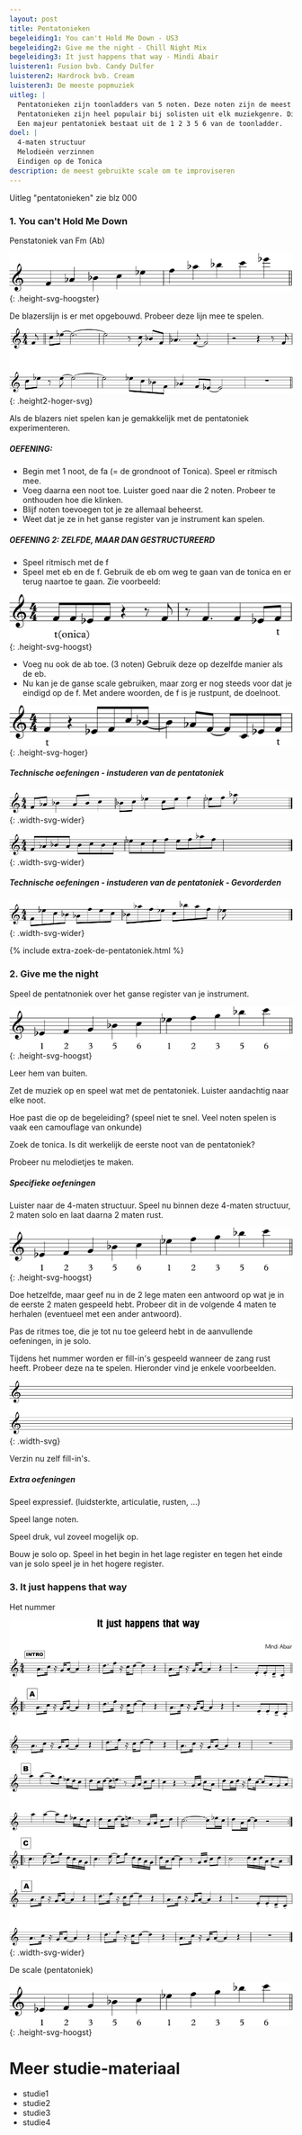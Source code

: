 ```yaml
---
layout: post
title: Pentatonieken
begeleiding1: You can't Hold Me Down - US3
begeleiding2: Give me the night - Chill Night Mix
begeleiding3: It just happens that way - Mindi Abair
luisteren1: Fusion bvb. Candy Dulfer
luisteren2: Hardrock bvb. Cream
luisteren3: De meeste popmuziek
uitleg: |
  Pentatonieken zijn toonladders van 5 noten. Deze noten zijn de meest consonante noten uit een toonladder.
  Pentatonieken zijn heel populair bij solisten uit elk muziekgenre. Dit is omdat het makkelijk is om er melodieën met te maken. De noten lijken bij elkaar te horen en eens ze gespeeld zijn in de solo wil het gehoor, van de solist en de luisteraar, niets anders meer.
  Een majeur pentatoniek bestaat uit de 1 2 3 5 6 van de toonladder.
doel: |
  4-maten structuur
  Melodieën verzinnen
  Eindigen op de Tonica
description: de meest gebruikte scale om te improviseren
---
```


Uitleg "pentatonieken" zie blz 000

### 1. You can't Hold Me Down

Penstatoniek van Fm (Ab)

![You can't hold me down scale](/assets/img/02-pe/IB-pentatonieken-YCHMD-scale.svg "You can't hold me down scale"){: .height-svg-hoogster}

De blazerslijn is er met opgebouwd. Probeer deze lijn mee te spelen.

![You can't hold me down blazers](/assets/img/02-pe/IB-pentatonieken-YCHMD-blazers.svg "You can't hold me down blazers"){: .height2-hoger-svg}

Als de blazers niet spelen kan je gemakkelijk met de pentatoniek experimenteren.

##### OEFENING:

<ul class="disc">
  <li>Begin met 1 noot, de fa (= de grondnoot of Tonica). Speel er ritmisch mee.</li>
  <li>Voeg daarna een noot toe. Luister goed naar die 2 noten. Probeer te onthouden hoe die klinken.</li>
  <li>Blijf noten toevoegen tot je ze allemaal beheerst.</li>
  <li>Weet dat je ze in het ganse register van je instrument kan spelen.</li>
</ul>

##### OEFENING 2: ZELFDE, MAAR DAN GESTRUCTUREERD

<ul class="disc">
  <li>Speel ritmisch met de f</li>
  <li>Speel met eb en de f. Gebruik de eb om weg te gaan van de tonica en er terug naartoe te gaan. Zie voorbeeld:</li>
</ul>

![You can't hold me down](/assets/img/02-pe/IB-pentatonieken-YCHMD-f-eb.svg "You can't hold me down solo met f en eb"){: .height-svg-hoogst}

<ul class="disc">
  <li>Voeg nu ook de ab toe. (3 noten) Gebruik deze op dezelfde manier als de eb.</li>
  <li>Nu kan je de ganse scale gebruiken, maar zorg er nog steeds voor dat je eindigd op de f. Met andere woorden, de f is je rustpunt, de doelnoot.</li>
</ul>

![You can't hold me down](/assets/img/02-pe/IB-pentatonieken-YCHMD-voorbeeld-solo.svg "You can't hold me down voorbeeld solo"){: .height-svg-hoger}

##### Technische oefeningen - instuderen van de pentatoniek

![pentatoniek studie 1](/assets/img/02-pe/IB-pentatonieken-YCHMD-pent-oef1.svg "pentatoniek oefening 1 "){: .width-svg-wider}

![pentatoniek studie 2](/assets/img/02-pe/IB-pentatonieken-YCHMD-pent-oef2.svg "pentatoniek oefening 2 "){: .width-svg-wider}

##### Technische oefeningen - instuderen van de pentatoniek - Gevorderden

![pentatoniek studie gevorderden](/assets/img/02-pe/IB-pentatonieken-YCHMD-pent-oef-gevord.svg "pentatoniek oefening voor gevorderden "){: .width-svg-wider}

{% include extra-zoek-de-pentatoniek.html %}

### 2. Give me the night

Speel de pentatnoniek over het ganse register van je instrument.

![It just happens that way](/assets/img/02-pe/IB-pentatonieken-scale.svg "It just happens that way scale"){: .height-svg-hoogst}

Leer hem van buiten.

Zet de muziek op en speel wat met de pentatoniek. Luister aandachtig naar elke noot.

Hoe past die op de begeleiding? (speel niet te snel. Veel noten spelen is vaak een camouflage van onkunde)

Zoek de tonica. Is dit werkelijk de eerste noot van de pentatoniek?

Probeer nu melodietjes te maken.

##### Specifieke oefeningen

Luister naar de 4-maten structuur.
Speel nu binnen deze 4-maten structuur, 2 maten solo en laat daarna 2 maten rust.

![Give me the night - pentatoniek](/assets/img/02-pe/IB-pentatonieken-scale.svg "Give me the night - pentatoniek"){: .height-svg-hoogst}

Doe hetzelfde, maar geef nu in de 2 lege maten een antwoord op wat je in de eerste 2 maten gespeeld hebt. Probeer dit in de volgende 4 maten te herhalen (eventueel met een ander antwoord).

Pas de ritmes toe, die je tot nu toe geleerd hebt in de aanvullende oefeningen, in je solo.

Tijdens het nummer worden er fill-in's gespeeld wanneer de zang rust heeft. Probeer deze na te spelen. Hieronder vind je enkele voorbeelden.

![Give me the night](/assets/img/01-4n/IB-IM-4-noten-lege-notenbalken.svg "give me the night fill-in's "){: .width-svg}

Verzin nu zelf fill-in's.

##### Extra oefeningen

Speel expressief. (luidsterkte, articulatie, rusten, ...)

Speel lange noten.

Speel druk, vul zoveel mogelijk op.

Bouw je solo op. Speel in het begin in het lage register en tegen het einde van je solo speel je in het hogere register.

### 3. It just happens that way

Het nummer

![It just happens that way](/assets/img/02-pe/IB-pentatonieken-itJustHappensThatWay.svg "It just happens that way"){: .width-svg-wider}

De scale (pentatoniek)

![It just happens that way](/assets/img/02-pe/IB-pentatonieken-scale.svg "It just happens that way scale"){: .height-svg-hoogst}

<div class="verdere-studie">
  <h1 class="small-h2">Meer studie-materiaal</h1>
  <ul class="two-column">
    <li>studie1</li>
    <li>studie2</li>
    <li>studie3</li>
    <li>studie4</li>
  </ul>
</div>
